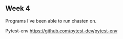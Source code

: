 ## Week 4

Programs I've been able to run chasten on.

Pytest-env
https://github.com/pytest-dev/pytest-env




